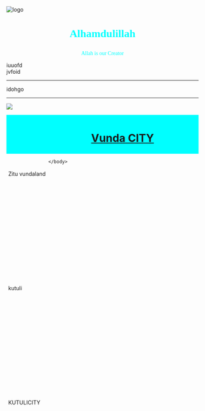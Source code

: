 <!DOCTYPE html>
<html lang="en"> 

<head>
    <meta charset="utf-8">
    <meta http-equiv="X-UA-compatible" "content=IE=eadge">
    <meta name="viewport" content= widge= divice-widge, initial scale= 1.0>
    <link rel="stylesheet" type="text/css" href="style.css">
          <title> Zitu vunda</title></head>
<img src="C:\Users\Bulbul\Downloads\download.png" alt="logo">
   <h1> <p style="color: aqua; font-family: cursive;text-align:center; background-color: ">Alhamdulillah </p></h1>
    <p style="font-family: cursive; color: aqua; text-align: center" >Allah is our Creator</p>
    
   <pr>iuuofd</pr> <br>jvfoid <hr> idohgo<hr>
   <a href="https://www.youtube.com/" target= "_blank"><img src="https://freelancepur.com/wp-content/uploads/2021/03/Fiverr-Logo-1-1024x512.jpg"><link rel="stylesheet" type="text/css" href="style.css"></a>
   
    
 
<div style="line-height:300px;width: 100px;float: left;padding: 5px">
    Zitu vundaland
    kutuli KUTULICITY
    </div> 
    <div style= "background-color: aqua;text-align: center;padding: 5px;color: black">   <a href="https://www.youtube.com/watch?v=7B8uSmVYOFk&list=PLSNRR4BKcowDF5Mf7zPznfRwfTzmZpSNL&index=12&t=18s"> <h1>Vunda CITY</h1>   </a></div>


    
    </body>
</html>

